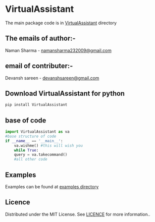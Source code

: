 # VirtualAssistant

The main package code is in [VirtualAssistant](https://github.com/Naman23-coder/VirtualAssistant/tree/main/VirtualAssistant) directory


## The emails of author:-
 Naman Sharma - namansharma232009@gmail.com

## email of contributer:-
 Devansh sareen - devanshsareen@gmail.com
 
## Download VirtualAssistant for python 

```python
pip install VirtualAssistant
```
## base of code
```python
import VirtualAssistant as va
#base structure of code
if __name__ == '__main__':
    va.wishme() #this will wish you
    while True:
    query = va.takecommand()
    #all other code 
```
## Examples 
Examples can be found at [examples directory](examples)
## Licence
Distributed under the MIT License. See [LICENCE](https://github.com/Naman23-coder/VirtualAssistant/blob/main/LICENSE) for more information..
